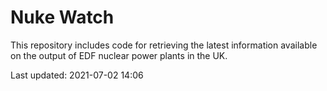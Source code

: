 # Nuke Watch

This repository includes code for retrieving the latest information available on the output of EDF nuclear power plants in the UK.

Last updated: 2021-07-02 14:06